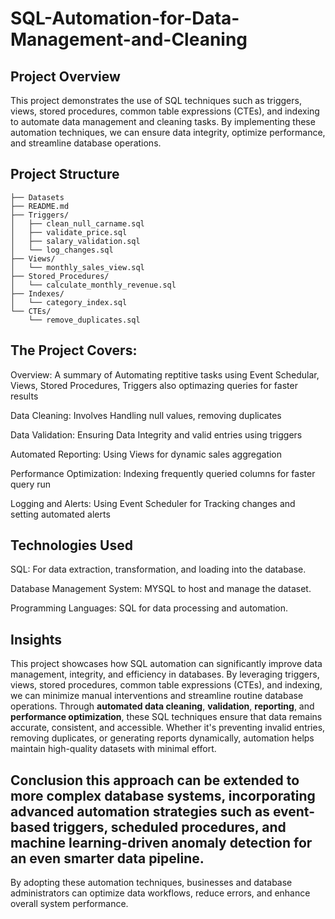 # SQL-Automation-for-Data-Management-and-Cleaning
Project Overview
---
This project demonstrates the use of SQL techniques such as triggers, views, stored procedures, 
common table expressions (CTEs), and indexing to automate data management and cleaning tasks. 
By implementing these automation techniques, we can ensure data integrity, optimize performance, and streamline database operations.

Project Structure
---
```SQL_Automation_Project/
├── Datasets
├── README.md
├── Triggers/
│   ├── clean_null_carname.sql
│   ├── validate_price.sql
│   ├── salary_validation.sql
│   └── log_changes.sql
├── Views/
│   └── monthly_sales_view.sql
├── Stored_Procedures/
│   └── calculate_monthly_revenue.sql
├── Indexes/
│   └── category_index.sql
└── CTEs/
    └── remove_duplicates.sql
```
    

The Project Covers:  
---
Overview: A summary of Automating reptitive tasks using Event Schedular, Views, Stored Procedures, Triggers also optimazing queries for faster results

Data Cleaning: Involves Handling null values, removing duplicates

Data Validation: Ensuring Data Integrity and  valid entries using triggers

Automated Reporting: Using Views for dynamic sales aggregation

Performance Optimization: Indexing frequently queried columns for faster query run

Logging and Alerts: Using Event Scheduler for Tracking changes and setting automated alerts

Technologies Used
---
SQL: For data extraction, transformation, and loading into the database.

Database Management System: MYSQL to host and manage the dataset.

Programming Languages: SQL for data processing and automation.

**Insights**
---
This project showcases how SQL automation can significantly improve data management, integrity, and efficiency in databases. 
By leveraging triggers, views, stored procedures, common table expressions (CTEs), and indexing, we can minimize manual interventions 
and streamline routine database operations. Through **automated data cleaning**, **validation**, **reporting**, and **performance optimization**, 
these SQL techniques ensure that data remains accurate, consistent, and accessible. Whether it's preventing invalid entries, 
removing duplicates, or generating reports dynamically, automation helps maintain high-quality datasets with minimal effort.

**Conclusion** this approach can be extended to more complex database systems, incorporating advanced automation strategies 
such as event-based triggers, scheduled procedures, and machine learning-driven anomaly detection for an even smarter data pipeline.  
---
By adopting these automation techniques, businesses and database administrators can optimize data workflows, 
reduce errors, and enhance overall system performance.
